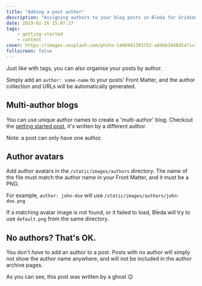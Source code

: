 ```yaml
---
title: "Adding a post author"
description: "Assigning authors to your blog posts in Bleda for Gridsome"
date: 2019-02-26 15:07:17
tags:
    - getting-started
    - content
cover: https://images.unsplash.com/photo-1446941303752-a64bb1048d54?ixlib=rb-1.2.1&ixid=eyJhcHBfaWQiOjEyMDd9&auto=format&fit=crop&w=800&q=80
fullscreen: false
---
```


Just like with tags, you can also organise your posts by author.

Simply add an `author: some-name` to your posts' Front Matter, and the author collection and URLs will be automatically generated.

## Multi-author blogs

You can use unique author names to create a 'multi-author' blog. Checkout the [getting started post](/getting-started-with-gridsome-and-bleda/), it's written by a different author.

Note: a post can only have one author.

## Author avatars

Add author avatars in the `/static/images/authors` directory. The name of the file must match the author name in your Front Matter, and it must be a PNG.

For example, `author: john-doe` will use `/static/images/authors/john-doe.png`

If a matching avatar image is not found, or it failed to load, Bleda will try to use `default.png` from the same directory.

## No authors? That's OK.

You don't _have_ to add an author to a post. Posts with no author will simply not show the author name anywhere, and will not be included in the author archive pages.

As you can see, this post was written by a ghost 😉
